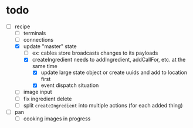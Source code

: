 # todo

- [ ] recipe
  - [ ] terminals
  - [ ] connections
  - [x] update "master" state
    - [ ] ex: cables store broadcasts changes to its payloads
    - [x] createIngredient needs to addIngredient, addCallFor, etc. at the same time
      - [x] update large state object or create uuids and add to location first
      - [x] event dispatch situation
  - [ ] image input
  - [ ] fix ingredient delete
  - [ ] split `createIngredient` into multiple actions (for each added thing)
- [ ] pan
  - [ ] cooking images in progress